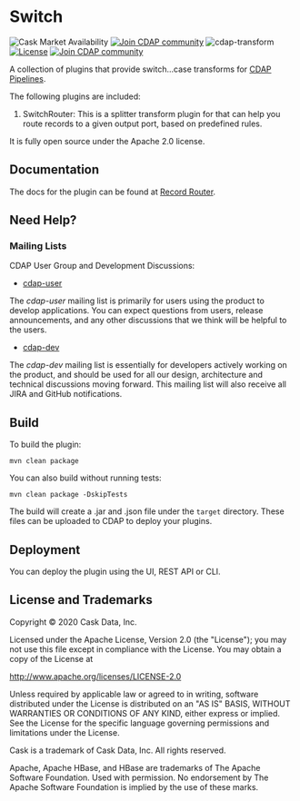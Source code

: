 # Switch

<img  alt="Cask Market Availability" src="https://cdap-users.herokuapp.com/assets/cm-notavailable.svg"/> <a href="https://cdap-users.herokuapp.com/"><img alt="Join CDAP community" src="https://cdap-users.herokuapp.com/badge.svg?t=1"/></a> ![cdap-transform](https://cdap-users.herokuapp.com/assets/cdap-transform.svg)
[![License](https://img.shields.io/badge/License-Apache%202.0-blue.svg)](https://opensource.org/licenses/Apache-2.0)
[![Join CDAP community](https://cdap-users.herokuapp.com/badge.svg?t=wrangler)](https://cdap-users.herokuapp.com?t=1)

A collection of plugins that provide switch...case transforms for [CDAP Pipelines](https://docs.cask.co/cdap/current/en/developer-manual/pipelines/index.html).

The following plugins are included:

1. SwitchRouter: This is a splitter transform plugin for  that can help you route records to a given output port, based on predefined rules.

It is fully open source under the Apache 2.0 license.

## Documentation

The docs for the plugin can be found at [Record Router](docs/RecordRouter-splittertransform.md).

## Need Help?

### Mailing Lists

CDAP User Group and Development Discussions:

- [cdap-user](https://groups.google.com/d/forum/cdap-user)

The *cdap-user* mailing list is primarily for users using the product to develop
applications. You can expect questions from users, release announcements, and any other
discussions that we think will be helpful to the users.

- [cdap-dev](https://groups.google.com/d/forum/cdap-dev)

The *cdap-dev* mailing list is essentially for developers actively working
on the product, and should be used for all our design, architecture and technical
discussions moving forward. This mailing list will also receive all JIRA and GitHub
notifications.

## Build

To build the plugin:

    mvn clean package
    
You can also build without running tests: 

    mvn clean package -DskipTests

The build will create a .jar and .json file under the ``target`` directory.
These files can be uploaded to CDAP to deploy your plugins.

## Deployment

You can deploy the plugin using the UI, REST API or CLI.

## License and Trademarks

Copyright © 2020 Cask Data, Inc.

Licensed under the Apache License, Version 2.0 (the "License"); you may not use this file except
in compliance with the License. You may obtain a copy of the License at

http://www.apache.org/licenses/LICENSE-2.0

Unless required by applicable law or agreed to in writing, software distributed under the
License is distributed on an "AS IS" BASIS, WITHOUT WARRANTIES OR CONDITIONS OF ANY KIND,
either express or implied. See the License for the specific language governing permissions
and limitations under the License.

Cask is a trademark of Cask Data, Inc. All rights reserved.

Apache, Apache HBase, and HBase are trademarks of The Apache Software Foundation. Used with
permission. No endorsement by The Apache Software Foundation is implied by the use of these marks.
